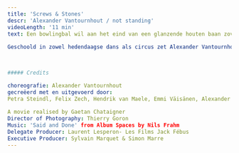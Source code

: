 ```yaml
---
title: 'Screws & Stones'
descr: 'Alexander Vantournhout / not standing'
videoLength: '11 min'
text: Een bowlingbal wil aan het eind van een glanzende houten baan zoveel mogelijk kegels omver stoten. Maar wat als je de gebruikelijke omgeving wegdenkt? Screws zet de verhouding tussen lichaam en object op zijn kop. Voorwerpen worden vastgemaakt aan het lichaam en bieden grip. Ze helpen om de performers in evenwicht te houden of net niet. Met behulp van ijssteigers, bowlingballen en antizwaartekrachtschoenen tarten de dansers in Screws de regels van de fysica.  
  
Geschoold in zowel hedendaagse dans als circus zet Alexander Vantournhout na het warm onthaalde Red Haired Men een volgende stap in zijn zoektocht naar het potentieel van fysieke limitaties en de relatie tussen performer en object. In Screws gidst hij je samen met vier dansers-acrobaten langs een parcours van microperformances: van korte solo’s en duetten tot puntige groepschoreografieën. Screws & Stones is een dansante kortfilm die inspiratie haalt uit de voorstelling Screws en gefilmd werd in de Parijse Conciergerie.  

‍

##### Credits

choreografie: Alexander Vantournhout  
gecreëerd met en uitgevoerd door:  
Petra Steindl, Felix Zech, Hendrik van Maele, Emmi Väisänen, Alexander Vantournhout  
  
A movie realised by Gaetan Chataigner  
Director of Photography: Thierry Goron  
Music: 'Said and Done' from Album Spaces by Nils Frahm  
Delegate Producer: Laurent Lesperon- Les Films Jack Fébus  
Executive Producer: Sylvain Marquet & Simon Marre
---
```

